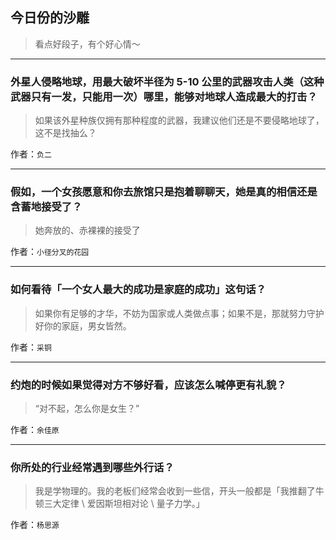 ## 今日份的沙雕

> 看点好段子，有个好心情～


 
---

### 外星人侵略地球，用最大破坏半径为 5-10 公里的武器攻击人类（这种武器只有一发，只能用一次）哪里，能够对地球人造成最大的打击？

> 如果该外星种族仅拥有那种程度的武器，我建议他们还是不要侵略地球了，这不是找抽么？


作者：`负二`

---

### 假如，一个女孩愿意和你去旅馆只是抱着聊聊天，她是真的相信还是含蓄地接受了？

> 她奔放的、赤裸裸的接受了


作者：`小径分叉的花园`

---

### 如何看待「一个女人最大的成功是家庭的成功」这句话？

> 如果你有足够的才华，不妨为国家或人类做点事；如果不是，那就努力守护好你的家庭，男女皆然。


作者：`采铜`

---

### 约炮的时候如果觉得对方不够好看，应该怎么喊停更有礼貌？

> “对不起，怎么你是女生？”


作者：`余佳原`

---

### 你所处的行业经常遇到哪些外行话？

> 我是学物理的。我的老板们经常会收到一些信，开头一般都是「我推翻了牛顿三大定律 \ 爱因斯坦相对论 \ 量子力学。」


作者：`杨思源`